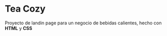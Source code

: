 # Tea Cozy
Proyecto de landin page para un negocio de bebidas calientes, hecho con **HTML** y **CSS**
